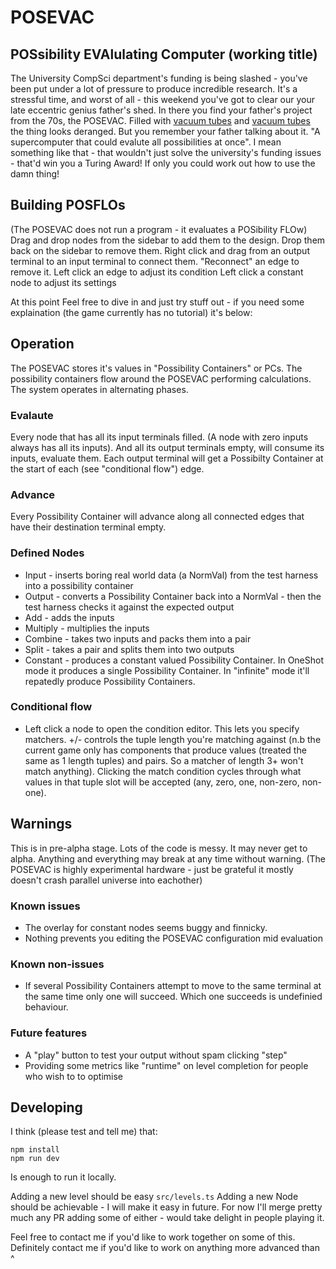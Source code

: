 # POSEVAC

## POSsibility EVAlulating Computer (working title)

The University CompSci department's funding is being slashed - you've been put under a lot of pressure to produce incredible research. It's a stressful time, and worst of all - this weekend you've got to clear our your late eccentric genius father's shed.
In there you find your father's project from the 70s, the POSEVAC. Filled with [vacuum tubes](https://en.wikipedia.org/wiki/Vacuum_tube) and [vacuum tubes](https://en.wikipedia.org/wiki/Pneumatic_tube) the thing looks deranged. But you remember your father talking about it. "A supercomputer that could evalute all possibilities at once". I mean something like that - that wouldn't just solve the university's funding issues - that'd win you a Turing Award! If only you could work out how to use the damn thing!

## Building POSFLOs

(The POSEVAC does not run a program - it evaluates a POSibility FLOw)
Drag and drop nodes from the sidebar to add them to the design. Drop them back on the sidebar to remove them.
Right click and drag from an output terminal to an input terminal to connect them. "Reconnect" an edge to remove it.
Left click an edge to adjust its condition
Left click a constant node to adjust its settings

At this point Feel free to dive in and just try stuff out - if you need some explaination (the game currently has no tutorial) it's below:

## Operation

The POSEVAC stores it's values in "Possibility Containers" or PCs. The possibility containers flow around the POSEVAC performing calculations. The system operates in alternating phases.

### Evalaute

Every node that has all its input terminals filled. (A node with zero inputs always has all its inputs). And all its output terminals empty, will consume its inputs, evaluate them. Each output terminal will get a Possibilty Container at the start of each (see "conditional flow") edge.

### Advance

Every Possibility Container will advance along all connected edges that have their destination terminal empty.

### Defined Nodes

- Input - inserts boring real world data (a NormVal) from the test harness into a possibility container
- Output - converts a Possibility Container back into a NormVal - then the test harness checks it against the expected output
- Add - adds the inputs
- Multiply - multiplies the inputs
- Combine - takes two inputs and packs them into a pair
- Split - takes a pair and splits them into two outputs
- Constant - produces a constant valued Possibility Container. In OneShot mode it produces a single Possibility Container. In "infinite" mode it'll repatedly produce Possibility Containers.

### Conditional flow

- Left click a node to open the condition editor. This lets you specify matchers. +/- controls the tuple length you're matching against (n.b the current game only has components that produce values (treated the same as 1 length tuples) and pairs. So a matcher of length 3+ won't match anything). Clicking the match condition cycles through what values in that tuple slot will be accepted (any, zero, one, non-zero, non-one).

## Warnings

This is in pre-alpha stage. Lots of the code is messy. It may never get to alpha. Anything and everything may break at any time without warning. (The POSEVAC is highly experimental hardware - just be grateful it mostly doesn't crash parallel universe into eachother)

### Known issues

- The overlay for constant nodes seems buggy and finnicky.
- Nothing prevents you editing the POSEVAC configuration mid evaluation

### Known non-issues

- If several Possibility Containers attempt to move to the same terminal at the same time only one will succeed. Which one succeeds is undefinied behaviour.

### Future features

- A "play" button to test your output without spam clicking "step"
- Providing some metrics like "runtime" on level completion for people who wish to to optimise

## Developing

I think (please test and tell me) that:

```
npm install
npm run dev
```

Is enough to run it locally.

Adding a new level should be easy `src/levels.ts`
Adding a new Node should be achievable - I will make it easy in future.
For now I'll merge pretty much any PR adding some of either - would take delight in people playing it.

Feel free to contact me if you'd like to work together on some of this. Definitely contact me if you'd like to work on anything more advanced than ^
